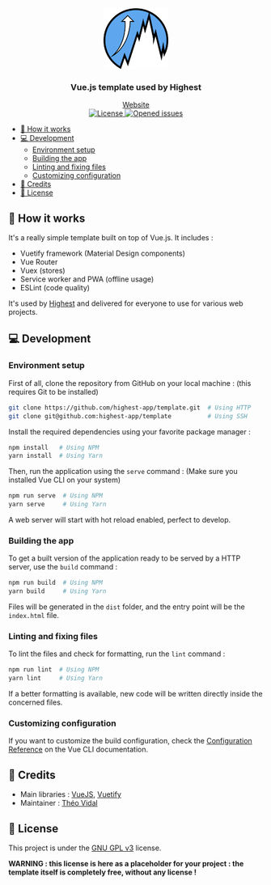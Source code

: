 <div align="center">
  <img src="./public/img/logo.png" alt="Highest logo" height="120">
  <h3>Vue.js template used by Highest</h3>
  <a href="https://highest.netlify.com">Website</a>
  <br>
  <a href="https://github.com/highest-app/template/blob/master/.LICENSE">
    <img src="https://img.shields.io/github/license/highest-app/highest" alt="License"/>
  </a>
  <a href="https://github.com/highest-app/template/issues">
    <img src="https://img.shields.io/github/issues/exybore/highest" alt="Opened issues"/>
  </a>
</div>

- [🌈 How it works](#-how-it-works)
- [💻 Development](#-development)
  - [Environment setup](#environment-setup)
  - [Building the app](#building-the-app)
  - [Linting and fixing files](#linting-and-fixing-files)
  - [Customizing configuration](#customizing-configuration)
- [📜 Credits](#-credits)
- [🔐 License](#-license)

## 🌈 How it works

It's a really simple template built on top of Vue.js. It includes :

- Vuetify framework (Material Design components)
- Vue Router
- Vuex (stores)
- Service worker and PWA (offline usage)
- ESLint (code quality)

It's used by [Highest](https://github.com/highest-app/highest) and delivered for everyone to use for various web projects.

## 💻 Development

### Environment setup

First of all, clone the repository from GitHub on your local machine : (this requires Git to be installed)

```bash
git clone https://github.com/highest-app/template.git  # Using HTTP
git clone git@github.com:highest-app/template          # Using SSH
```

Install the required dependencies using your favorite package manager :

```bash
npm install   # Using NPM
yarn install  # Using Yarn
```

Then, run the application using the `serve` command : (Make sure you installed Vue CLI on your system)

```bash
npm run serve  # Using NPM
yarn serve     # Using Yarn
```

A web server will start with hot reload enabled, perfect to develop.

### Building the app

To get a built version of the application ready to be served by a HTTP server, use the `build` command :

```bash
npm run build  # Using NPM
yarn build     # Using Yarn
```

Files will be generated in the `dist` folder, and the entry point will be the `index.html` file.

### Linting and fixing files

To lint the files and check for formatting, run the `lint` command :

```bash
npm run lint  # Using NPM
yarn lint     # Using Yarn
```

If a better formatting is available, new code will be written directly inside the concerned files.

### Customizing configuration

If you want to customize the build configuration, check the [Configuration Reference](https://cli.vuejs.org/config/) on the Vue CLI documentation.

## 📜 Credits

- Main libraries : [VueJS](https://vuejs.org), [Vuetify](https://vuetifyjs.com)
- Maintainer : [Théo Vidal](https://github.com/theovidal)

## 🔐 License

This project is under the [GNU GPL v3](./LICENSE) license.

**WARNING : this license is here as a placeholder for your project : the template itself is completely free, without any license !**
